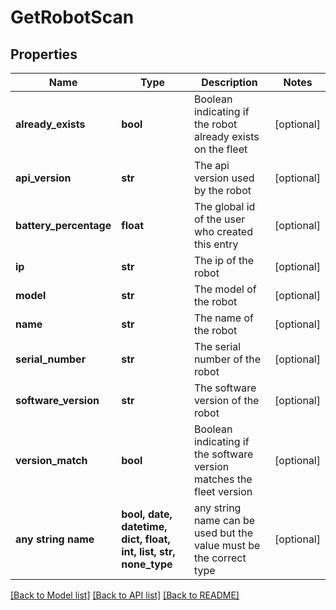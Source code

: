 # GetRobotScan


## Properties
Name | Type | Description | Notes
------------ | ------------- | ------------- | -------------
**already_exists** | **bool** | Boolean indicating if the robot already exists on the fleet | [optional] 
**api_version** | **str** | The api version used by the robot | [optional] 
**battery_percentage** | **float** | The global id of the user who created this entry | [optional] 
**ip** | **str** | The ip of the robot | [optional] 
**model** | **str** | The model of the robot | [optional] 
**name** | **str** | The name of the robot | [optional] 
**serial_number** | **str** | The serial number of the robot | [optional] 
**software_version** | **str** | The software version of the robot | [optional] 
**version_match** | **bool** | Boolean indicating if the software version matches the fleet version | [optional] 
**any string name** | **bool, date, datetime, dict, float, int, list, str, none_type** | any string name can be used but the value must be the correct type | [optional]

[[Back to Model list]](../README.md#documentation-for-models) [[Back to API list]](../README.md#documentation-for-api-endpoints) [[Back to README]](../README.md)


